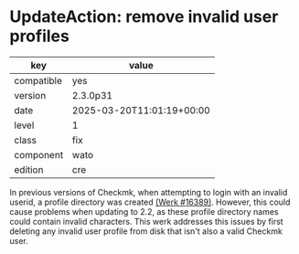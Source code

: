 [//]: # (werk v2)
# UpdateAction: remove invalid user profiles

key        | value
---------- | ---
compatible | yes
version    | 2.3.0p31
date       | 2025-03-20T11:01:19+00:00
level      | 1
class      | fix
component  | wato
edition    | cre

In previous versions of Checkmk, when attempting to login with
an invalid userid, a profile directory was created <a href="https://checkmk.com/werk/16389">(Werk #16389)</a>.
However, this could cause problems when updating to 2.2, as these
profile directory names could contain invalid characters.
This werk addresses this issues by first deleting any invalid user
profile from disk that isn't also a valid Checkmk user.
